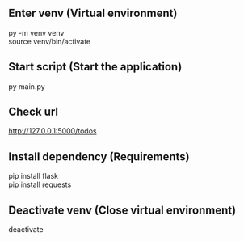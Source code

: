 ## Enter venv (Virtual environment)
py -m venv venv  
source venv/bin/activate

## Start script (Start the application)
py main.py

## Check url
http://127.0.0.1:5000/todos

## Install dependency (Requirements)
pip install flask  
pip install requests

## Deactivate venv (Close virtual environment)
deactivate  